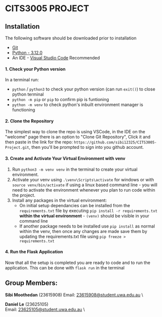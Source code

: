 # CITS3005 PROJECT

## Installation
The following software should be downloaded prior to installation
 * [Git](https://git-scm.com/downloads)
 * [Python - 3.12.0](https://www.python.org/downloads/)
 * An IDE - [Visual Studio Code](https://code.visualstudio.com/download) Recommended

#### 1. Check your Python version
In a terminal run:
 * `python` / `python3` to check your python version (can run `exit()`) to close python terminal
 * `python -m pip` or `pip` to confirm pip is funtioning
 * `python -m venv` to check python's inbuilt environment manager is functioning

#### 2. Clone the Repository
The simplest way to clone the repo is using VSCode, in the IDE on the "welcome" page there is an option to "Clone Git Repository",
Click it and then paste in the link for the repo: `https://github.com/sibi12325/CITS3005-Project.git`, then you'll be prompted to sign into you github account.

#### 3. Create and Activate Your Virtual Environment with venv
 1. Run `python3 -m venv venv` in the terminal to create your virtual environment. 
 2. Activate your venv using `.\venv\Scripts\activate` for windows or with `source venv/bin/activate` if using a linux based command line - you will need to activate the environment whenever you plan to run code within the project.
 3. Install any packages in the virtual environment:
     * On initial setup dependancies can be installed from the `requirements.txt` file by executing `pip install -r requirements.txt` __within the virtual environment__ - `(venv)` should be visible in your command line
     * If another package needs to be installed use `pip install` as normal within the venv, then once any changes are made save them by updating the requirements.txt file using `pip freeze > requirements.txt`

#### 4. Run the Flask Application
Now that all the setup is completed you are ready to code and to run the application. This can be done with `flask run` in the terminal

## Group Members:

__Sibi Moothedan__ (23615908) 
Email: 23615908@student.uwa.edu.au \

__Daniel Le__ (23625105) \
Email: 23625105@student.uwa.edu.au \
